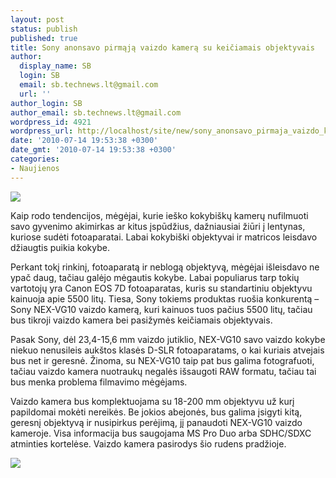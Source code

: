 ```yaml
---
layout: post
status: publish
published: true
title: Sony anonsavo pirmąją vaizdo kamerą su keičiamais objektyvais
author:
  display_name: SB
  login: SB
  email: sb.technews.lt@gmail.com
  url: ''
author_login: SB
author_email: sb.technews.lt@gmail.com
wordpress_id: 4921
wordpress_url: http://localhost/site/new/sony_anonsavo_pirmaja_vaizdo_kamera_su_keiciamais_objektyvais/
date: '2010-07-14 19:53:38 +0300'
date_gmt: '2010-07-14 19:53:38 +0300'
categories:
- Naujienos
---
```

<div class="imgright"><img src="http://t1.gstatic.com/images?q=tbn:XupNVsyBd0-pcM:http://www.fotomaf.com/blog/wp-content/uploads/2007/07/canon-5d-markii.jpg"  /></div>
<p>Kaip rodo tendencijos, mėgėjai, kurie ieško kokybiškų kamerų nufilmuoti savo gyvenimo akimirkas ar kitus įspūdžius, dažniausiai žiūri į lentynas, kuriose sudėti fotoaparatai. Labai kokybiški objektyvai ir matricos leisdavo džiaugtis puikia kokybe.</p>
<p>Perkant tokį rinkinį, fotoaparatą ir neblogą objektyvą, mėgėjai išleisdavo ne ypač daug, tačiau galėjo mėgautis kokybe. Labai populiarus tarp tokių vartotojų yra Canon EOS 7D fotoaparatas, kuris su standartiniu objektyvu kainuoja apie 5500 litų. Tiesa, Sony tokiems produktas ruošia konkurentą – Sony NEX-VG10 vaizdo kamerą, kuri kainuos tuos pačius 5500 litų, tačiau bus tikroji vaizdo kamera bei pasižymės keičiamais objektyvais.</p>
<p>Pasak Sony, dėl 23,4-15,6 mm vaizdo jutiklio, NEX-VG10 savo vaizdo kokybe niekuo nenusileis aukštos klasės D-SLR fotoaparatams, o kai kuriais atvejais bus net ir geresnė. Žinoma, su NEX-VG10 taip pat bus galima fotografuoti, tačiau vaizdo kamera nuotraukų negalės išsaugoti RAW formatu, tačiau tai bus menka problema filmavimo mėgėjams.</p>
<p>Vaizdo kamera bus komplektuojama su 18-200 mm objektyvu už kurį papildomai mokėti nereikės. Be jokios abejonės, bus galima įsigyti kitą, geresnį objektyvą ir nusipirkus perėjimą, jį panaudoti NEX-VG10 vaizdo kameroje. Visa informacija bus saugojama MS Pro Duo arba SDHC/SDXC atminties kortelėse. Vaizdo kamera pasirodys šio rudens pradžioje.</p>
<p><img src="http://www.part.lt/img/e86728ea720fe6917069859258f152ce619.jpg" /></p>
